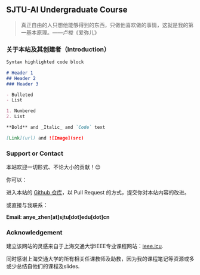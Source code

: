 ## SJTU-AI Undergraduate Course

> 真正自由的人只想他能够得到的东西，只做他喜欢做的事情，这就是我的第一基本原理。——卢梭《爱弥儿》



### 关于本站及其创建者（Introduction）



```markdown
Syntax highlighted code block

# Header 1
## Header 2
### Header 3

- Bulleted
- List

1. Numbered
2. List

**Bold** and _Italic_ and `Code` text

[Link](url) and ![Image](src)
```

### Support or Contact

本站欢迎一切形式、不论大小的贡献！:blush:

你可以：

进入本站的 [Github 仓库](https://github.com/anyeZHY/ai-sjtu.github.io)，以 Pull Request 的方式，提交你对本站内容的改进。

或直接与我联系：

**Email: anye_zhen[at]sjtu[dot]edu[dot]cn**



### Acknowledgement

建立该网站的灵感来自于上海交通大学IEEE专业课程网站：[ieee.icu](ieee.icu).

同时感谢上海交通大学的所有相关任课教师及助教，因为我的课程笔记等资源或多或少总结自他们的课程及slides.

